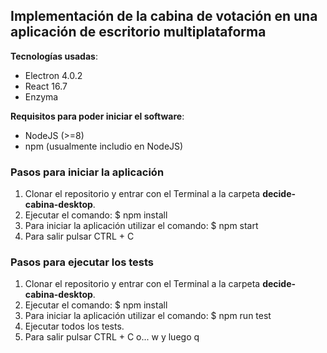 ## Implementación de la cabina de votación en una aplicación de escritorio multiplataforma

**Tecnologías usadas**: 

* Electron 4.0.2
* React 16.7
* Enzyma

**Requisitos para poder iniciar el software**:

* NodeJS (>=8)
* npm (usualmente includio en NodeJS)

### Pasos para iniciar la aplicación

1. Clonar el repositorio y entrar con el Terminal a la carpeta **decide-cabina-desktop**.
2. Ejecutar el comando: $ npm install
3. Para iniciar la aplicación utilizar el comando: $ npm start
4. Para salir pulsar CTRL + C

### Pasos para ejecutar los tests

1. Clonar el repositorio y entrar con el Terminal a la carpeta **decide-cabina-desktop**.
2. Ejecutar el comando: $ npm install
3. Para iniciar la aplicación utilizar el comando: $ npm run test
4. Ejecutar todos los tests.
4. Para salir pulsar CTRL + C o... w y luego q